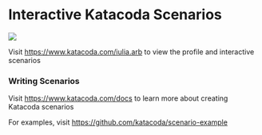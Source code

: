 # Interactive Katacoda Scenarios

[![](http://shields.katacoda.com/katacoda/iulia.arb/count.svg)](https://www.katacoda.com/iulia.arb "Get your profile on Katacoda.com")

Visit https://www.katacoda.com/iulia.arb to view the profile and interactive scenarios

### Writing Scenarios
Visit https://www.katacoda.com/docs to learn more about creating Katacoda scenarios

For examples, visit https://github.com/katacoda/scenario-example

